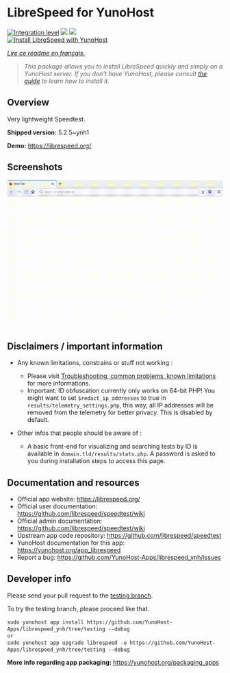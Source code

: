 <!--
N.B.: This README was automatically generated by https://github.com/YunoHost/apps/tree/master/tools/README-generator
It shall NOT be edited by hand.
-->

# LibreSpeed for YunoHost

[![Integration level](https://dash.yunohost.org/integration/librespeed.svg)](https://dash.yunohost.org/appci/app/librespeed) ![](https://ci-apps.yunohost.org/ci/badges/librespeed.status.svg) ![](https://ci-apps.yunohost.org/ci/badges/librespeed.maintain.svg)  
[![Install LibreSpeed with YunoHost](https://install-app.yunohost.org/install-with-yunohost.svg)](https://install-app.yunohost.org/?app=librespeed)

*[Lire ce readme en français.](./README_fr.md)*

> *This package allows you to install LibreSpeed quickly and simply on a YunoHost server.
If you don't have YunoHost, please consult [the guide](https://yunohost.org/#/install) to learn how to install it.*

## Overview

Very lightweight Speedtest.

**Shipped version:** 5.2.5~ynh1

**Demo:** https://librespeed.org/

## Screenshots

![](./doc/screenshots/librespeed_screenshot.gif)

## Disclaimers / important information

* Any known limitations, constrains or stuff not working :
    * Please visit [Troubleshooting, common problems, known limitations](https://github.com/librespeed/speedtest/wiki/Troubleshooting,-common-problems,-known-limitations) for more informations.
    * Important: ID obfuscation currently only works on 64-bit PHP! You might want to set `$redact_ip_addresses` to true in `results/telemetry_settings.php`, this way, all IP addresses will be removed from the telemetry for better privacy. This is disabled by default.

* Other infos that people should be aware of :
    * A basic front-end for visualizing and searching tests by ID is available in `domain.tld/results/stats.php`. A password is asked to you during installation steps to access this page. 

## Documentation and resources

* Official app website: https://librespeed.org/
* Official user documentation: https://github.com/librespeed/speedtest/wiki
* Official admin documentation: https://github.com/librespeed/speedtest/wiki
* Upstream app code repository: https://github.com/librespeed/speedtest
* YunoHost documentation for this app: https://yunohost.org/app_librespeed
* Report a bug: https://github.com/YunoHost-Apps/librespeed_ynh/issues

## Developer info

Please send your pull request to the [testing branch](https://github.com/YunoHost-Apps/librespeed_ynh/tree/testing).

To try the testing branch, please proceed like that.
```
sudo yunohost app install https://github.com/YunoHost-Apps/librespeed_ynh/tree/testing --debug
or
sudo yunohost app upgrade librespeed -u https://github.com/YunoHost-Apps/librespeed_ynh/tree/testing --debug
```

**More info regarding app packaging:** https://yunohost.org/packaging_apps